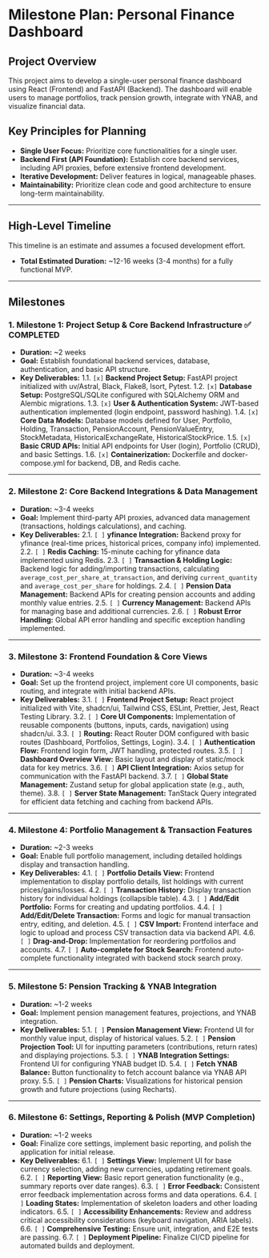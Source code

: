 # Milestone Plan: Personal Finance Dashboard

## Project Overview
This project aims to develop a single-user personal finance dashboard using React (Frontend) and FastAPI (Backend). The dashboard will enable users to manage portfolios, track pension growth, integrate with YNAB, and visualize financial data.

## Key Principles for Planning
* **Single User Focus:** Prioritize core functionalities for a single user.
* **Backend First (API Foundation):** Establish core backend services, including API proxies, before extensive frontend development.
* **Iterative Development:** Deliver features in logical, manageable phases.
* **Maintainability:** Prioritize clean code and good architecture to ensure long-term maintainability.

---

## High-Level Timeline
This timeline is an estimate and assumes a focused development effort.

* **Total Estimated Duration:** ~12-16 weeks (3-4 months) for a fully functional MVP.

---

## Milestones

### 1. Milestone 1: Project Setup & Core Backend Infrastructure ✅ COMPLETED
* **Duration:** ~2 weeks
* **Goal:** Establish foundational backend services, database, authentication, and basic API structure.
* **Key Deliverables:**
    1.1. `[x]` **Backend Project Setup:** FastAPI project initialized with uv/Astral, Black, Flake8, Isort, Pytest.
    1.2. `[x]` **Database Setup:** PostgreSQL/SQLite configured with SQLAlchemy ORM and Alembic migrations.
    1.3. `[x]` **User & Authentication System:** JWT-based authentication implemented (login endpoint, password hashing).
    1.4. `[x]` **Core Data Models:** Database models defined for User, Portfolio, Holding, Transaction, PensionAccount, PensionValueEntry, StockMetadata, HistoricalExchangeRate, HistoricalStockPrice.
    1.5. `[x]` **Basic CRUD APIs:** Initial API endpoints for User (login), Portfolio (CRUD), and basic Settings.
    1.6. `[x]` **Containerization:** Dockerfile and docker-compose.yml for backend, DB, and Redis cache.

---

### 2. Milestone 2: Core Backend Integrations & Data Management
* **Duration:** ~3-4 weeks
* **Goal:** Implement third-party API proxies, advanced data management (transactions, holdings calculations), and caching.
* **Key Deliverables:**
    2.1. `[ ]` **yfinance Integration:** Backend proxy for yfinance (real-time prices, historical prices, company info) implemented.
    2.2. `[ ]` **Redis Caching:** 15-minute caching for yfinance data implemented using Redis.
    2.3. `[ ]` **Transaction & Holding Logic:** Backend logic for adding/importing transactions, calculating `average_cost_per_share_at_transaction`, and deriving `current_quantity` and `average_cost_per_share` for holdings.
    2.4. `[ ]` **Pension Data Management:** Backend APIs for creating pension accounts and adding monthly value entries.
    2.5. `[ ]` **Currency Management:** Backend APIs for managing base and additional currencies.
    2.6. `[ ]` **Robust Error Handling:** Global API error handling and specific exception handling implemented.

---

### 3. Milestone 3: Frontend Foundation & Core Views
* **Duration:** ~3-4 weeks
* **Goal:** Set up the frontend project, implement core UI components, basic routing, and integrate with initial backend APIs.
* **Key Deliverables:**
    3.1. `[ ]` **Frontend Project Setup:** React project initialized with Vite, shadcn/ui, Tailwind CSS, ESLint, Prettier, Jest, React Testing Library.
    3.2. `[ ]` **Core UI Components:** Implementation of reusable components (buttons, inputs, cards, navigation) using shadcn/ui.
    3.3. `[ ]` **Routing:** React Router DOM configured with basic routes (Dashboard, Portfolios, Settings, Login).
    3.4. `[ ]` **Authentication Flow:** Frontend login form, JWT handling, protected routes.
    3.5. `[ ]` **Dashboard Overview View:** Basic layout and display of static/mock data for key metrics.
    3.6. `[ ]` **API Client Integration:** Axios setup for communication with the FastAPI backend.
    3.7. `[ ]` **Global State Management:** Zustand setup for global application state (e.g., auth, theme).
    3.8. `[ ]` **Server State Management:** TanStack Query integrated for efficient data fetching and caching from backend APIs.

---

### 4. Milestone 4: Portfolio Management & Transaction Features
* **Duration:** ~2-3 weeks
* **Goal:** Enable full portfolio management, including detailed holdings display and transaction handling.
* **Key Deliverables:**
    4.1. `[ ]` **Portfolio Details View:** Frontend implementation to display portfolio details, list holdings with current prices/gains/losses.
    4.2. `[ ]` **Transaction History:** Display transaction history for individual holdings (collapsible table).
    4.3. `[ ]` **Add/Edit Portfolio:** Forms for creating and updating portfolios.
    4.4. `[ ]` **Add/Edit/Delete Transaction:** Forms and logic for manual transaction entry, editing, and deletion.
    4.5. `[ ]` **CSV Import:** Frontend interface and logic to upload and process CSV transaction data via backend API.
    4.6. `[ ]` **Drag-and-Drop:** Implementation for reordering portfolios and accounts.
    4.7. `[ ]` **Auto-complete for Stock Search:** Frontend auto-complete functionality integrated with backend stock search proxy.

---

### 5. Milestone 5: Pension Tracking & YNAB Integration
* **Duration:** ~1-2 weeks
* **Goal:** Implement pension management features, projections, and YNAB integration.
* **Key Deliverables:**
    5.1. `[ ]` **Pension Management View:** Frontend UI for monthly value input, display of historical values.
    5.2. `[ ]` **Pension Projection Tool:** UI for inputting parameters (contributions, return rates) and displaying projections.
    5.3. `[ ]` **YNAB Integration Settings:** Frontend UI for configuring YNAB budget ID.
    5.4. `[ ]` **Fetch YNAB Balance:** Button functionality to fetch account balance via YNAB API proxy.
    5.5. `[ ]` **Pension Charts:** Visualizations for historical pension growth and future projections (using Recharts).

---

### 6. Milestone 6: Settings, Reporting & Polish (MVP Completion)
* **Duration:** ~1-2 weeks
* **Goal:** Finalize core settings, implement basic reporting, and polish the application for initial release.
* **Key Deliverables:**
    6.1. `[ ]` **Settings View:** Implement UI for base currency selection, adding new currencies, updating retirement goals.
    6.2. `[ ]` **Reporting View:** Basic report generation functionality (e.g., summary reports over date ranges).
    6.3. `[ ]` **Error Feedback:** Consistent error feedback implementation across forms and data operations.
    6.4. `[ ]` **Loading States:** Implementation of skeleton loaders and other loading indicators.
    6.5. `[ ]` **Accessibility Enhancements:** Review and address critical accessibility considerations (keyboard navigation, ARIA labels).
    6.6. `[ ]` **Comprehensive Testing:** Ensure unit, integration, and E2E tests are passing.
    6.7. `[ ]` **Deployment Pipeline:** Finalize CI/CD pipeline for automated builds and deployment.
```